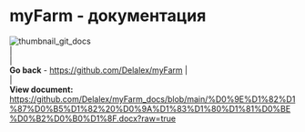 # myFarm - документация                
![thumbnail_git_docs](https://user-images.githubusercontent.com/28227386/149833522-d6dfe319-7395-4cba-b0d1-e077b0d18bd8.png)                              
|              
|                 
**Go back** - https://github.com/Delalex/myFarm
|                   
|                 
**View document:** https://github.com/Delalex/myFarm_docs/blob/main/%D0%9E%D1%82%D1%87%D0%B5%D1%82%20%D0%9A%D1%83%D1%80%D1%81%D0%BE%D0%B2%D0%B0%D1%8F.docx?raw=true
